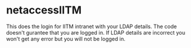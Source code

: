 # netaccessIITM
This does the login for IITM intranet with your
LDAP details.
The code doesn't gurantee that you are logged in.
If LDAP details are incorrect you won't get any
error but you will not be logged in.
